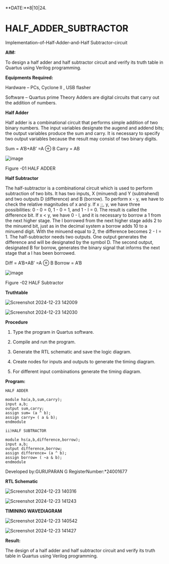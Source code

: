 **DATE:**8|10|24.

# HALF_ADDER_SUBTRACTOR

Implementation-of-Half-Adder-and-Half Subtractor-circuit

**AIM:**

To design a half adder and half subtractor circuit and verify its truth table in Quartus using Verilog programming.

**Equipments Required:**

Hardware – PCs, Cyclone II , USB flasher 

Software – Quartus prime Theory Adders are digital circuits that carry out the addition of numbers.

**Half Adder**

Half adder is a combinational circuit that performs simple addition of two binary numbers. The input variables designate the augend and addend bits; the output variables produce the sum and carry. It is necessary to specify two output variables because the result may consist of two binary digits.

Sum = A’B+AB’ =A ⊕ B Carry = AB

![image](https://github.com/naavaneetha/HALF_ADDER_SUBTRACTOR/assets/154305477/bd4a0b2c-cdbc-4184-ab08-81578f121e1f)

Figure -01 HALF ADDER

**Half Subtractor**

The half-subtractor is a combinational circuit which is used to perform subtraction of two bits. It has two inputs, X (minuend) and Y (subtrahend) and two outputs D (difference) and B (borrow). To perform x - y, we have to check the relative magnitudes of x and y. If x ;;, y, we have three possibilities: 0 - 0 = 0, 1 - 0 = 1, and 1 - I = 0. The result is called the difference bit. If x < y, we have 0 - I, and it is necessary to borrow a 1 from the next higher stage. The I borrowed from the next higher stage adds 2 to the minuend bit, just as in the decimal system a borrow adds 10 to a minuend digit. With the minuend equal to 2, the difference becomes 2 - I = 1. The half-subtractor needs two outputs. One output generates the difference and will be designated by the symbol D. The second output, designated B for borrow, generates the binary signal that informs the next stage that a I has been borrowed. 

Diff = A’B+AB’ =A ⊕ B
Borrow = A’B

 ![image](https://github.com/naavaneetha/HALF_ADDER_SUBTRACTOR/assets/154305477/d76b099c-513f-4e7c-843a-e2fd028a531a)

Figure -02 HALF Subtractor

**Truthtable**

![Screenshot 2024-12-23 142009](https://github.com/user-attachments/assets/a3c843c9-875a-4771-a7aa-c7ab4609bf42)


![Screenshot 2024-12-23 142030](https://github.com/user-attachments/assets/d808fc94-eaab-4b55-88a4-36efaf092ed8)



**Procedure**

1.	Type the program in Quartus software.

2.	Compile and run the program.

3.	Generate the RTL schematic and save the logic diagram.

4.	Create nodes for inputs and outputs to generate the timing diagram.

5.	For different input combinations generate the timing diagram.


**Program:**

~~~
HALF ADDER

module ha(a,b,sum,carry);
input a,b;
output sum,carry;
assign sum= (a ^ b);
assign carry= ( a & b);
endmodule
~~~
~~~
ii)HALF SUBTRACTOR

module hs(a,b,difference,borrow);
input a,b;
output difference,borrow;
assign difference= (a ^ b);
assign borrow= ( ~a & b);
endmodule
~~~






Developed by:GURUPARAN G RegisterNumber:*24001677

**RTL Schematic**

![Screenshot 2024-12-23 140316](https://github.com/user-attachments/assets/4274008f-e1bd-4c13-9760-e63a85180e53)


![Screenshot 2024-12-23 141243](https://github.com/user-attachments/assets/7489d924-47ec-4e09-a3a7-60be6de35786)

**TIMINING WAVEDIAGRAM**

![Screenshot 2024-12-23 140542](https://github.com/user-attachments/assets/d727661d-a207-4986-a294-8676aa61e612)

![Screenshot 2024-12-23 141427](https://github.com/user-attachments/assets/8e3899c2-e0a9-4c31-bbf5-a3412190d7c5)

**Result:**


The design of a half adder and half subtractor circuit and verify its truth table in Quartus using Verilog programming.
